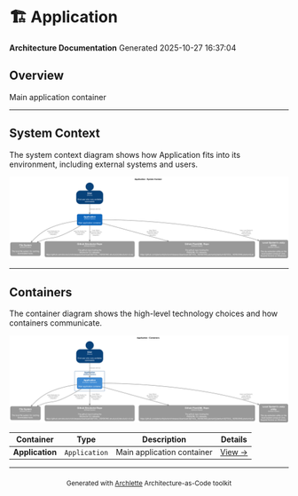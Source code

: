 # 🏗️ Application

**Architecture Documentation**
Generated 2025-10-27 16:37:04

## Overview

Main application container

---

## System Context

The system context diagram shows how Application fits into its environment, including external systems and users.

![System Context Diagram](./diagrams/structurizr-SystemContext.png)

---

## Containers

The container diagram shows the high-level technology choices and how containers communicate.

![Container Diagram](./diagrams/structurizr-Containers.png)

<table>
<thead>
<tr>
<th>Container</th>
<th>Type</th>
<th>Description</th>
<th>Details</th>
</tr>
</thead>
<tbody>
<tr>
<td><strong>Application</strong></td>
<td><code>Application</code></td>
<td>Main application container</td>
<td><a href="./default-container.md">View →</a></td>
</tr>
</tbody>
</table>


---

<div align="center">
<sub>Generated with <a href="https://github.com/architectlabs/archlette">Archlette</a> Architecture-as-Code toolkit</sub>
</div>
